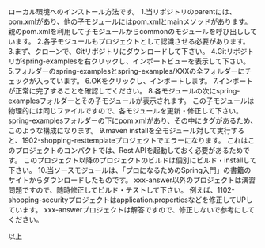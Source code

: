 ローカル環境へのインストール方法です。
1.当リポジトリのparentには、pom.xmlがあり、他の子モジュールにはpom.xmlとmainメソッドがあります。
親のpom.xmlを利用して子モジュールからcommonのモジュールを呼び出ししています。
2.各子モジュールもプロジェクトとして認識させる必要があります。
3.まず、クローンで、Gitリポジトリにダウンロードして下さい。
4.Gitリポジトリがspring-examplesを右クリックし、インポートビューを表示して下さい。
5.フォルダーのspring-examplesとspring-examples/XXXの全フォルダーにチェックが入っています。
6.OKをクリックし、インポートします。
7.インポートが正常に完了することを確認してください。
8.各モジュールの次にspring-examplesフォルダーとその子モジュールが表示されます。
この子モジュールは物理的には同じファイルですので、各モジュールを更新・修正して下さい。
spring-examplesフォルダーの下にpom.xmlがあり、その中に<parent>タグがあるため、このような構成になります。
9.maven installを全モジュール対して実行すると、1902-shopping-resttemplateプロジェクトでエラーになります。
これはこのプロジェクトのコンパクトでは、Rest APIを起動しておく必要があるためです。
このプロジェクト以降のプロジェクトのビルドは個別にビルド・installして下さい。
10.当ソースモジュールは、「プロになるためのSpring入門」の書籍のサイトからダウンロードしたものです。
xxx-answer以外のプロジェクトは演習問題ですので、随時修正してビルド・テストして下さい。
例えば、1102-shopping-securityプロジェクトはapplication.propertiesなどを修正してUPしています。
xxx-answerプロジェクトは解答ですので、修正しないで参考にしてください。

以上
